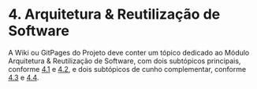 # 4. Arquitetura & Reutilização de Software

A Wiki ou GitPages do Projeto deve conter um tópico dedicado ao Módulo Arquitetura & Reutilização de Software, com dois subtópicos principais, conforme [4.1](/docs/ArquiteturaReutilizacao/4.1.PadroesArquiteturais.md) e [4.2](/docs/ArquiteturaReutilizacao/4.2.ReutilizacaoDeSoftware.md), e dois subtópicos de cunho complementar, conforme [4.3](/docs/ArquiteturaReutilizacao/4.3.IniciativasExtras.md) e [4.4](/docs/ArquiteturaReutilizacao/4.4.ParticipacoesArqReutilizacao.md).
